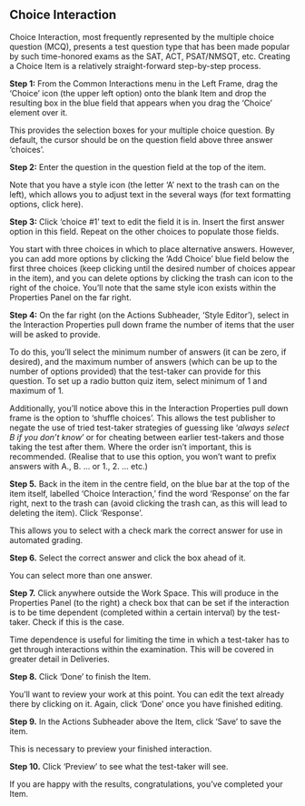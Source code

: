 ## Choice Interaction ##

Choice Interaction, most frequently represented by the multiple choice question (MCQ), presents a test question type that has been made popular by such time-honored exams as the SAT, ACT, PSAT/NMSQT, etc. Creating a Choice Item is a relatively straight-forward step-by-step process. 


**Step 1:** From the Common Interactions menu in the Left Frame, drag the ‘Choice’ icon (the upper left option) onto the blank Item and drop the resulting box in the blue field that appears when you drag the ‘Choice’ element over it.

This provides the selection boxes for your multiple choice question. By default, the cursor should be on the question field above three answer ‘choices’. 


**Step 2:** Enter the question in the question field at the top of the item.

Note that you have a style icon (the letter ‘A’ next to the trash can on the left), which allows you to adjust text in the several ways (for text formatting options, click here).


**Step 3:** Click ‘choice #1’ text to edit the field it is in. Insert the first answer option in this field. Repeat on the other choices to populate those fields.

You start with three choices in which to place alternative answers. However, you can add more options by clicking the ‘Add Choice’ blue field below the first three choices (keep clicking until the desired number of choices appear in the item), and you can delete options by clicking the trash can icon to the right of the choice. You’ll note that the same style icon exists within the Properties Panel on the far right.


**Step 4:** On the far right (on the Actions Subheader, ‘Style Editor’), select in the Interaction Properties pull down frame the number of items that the user will be asked to provide.

To do this, you’ll select the minimum number of answers (it can be zero, if desired), and the maximum number of answers (which can be up to the number of options provided) that the test-taker can provide for this question. To set up a radio button quiz item, select minimum of 1 and maximum of 1.

Additionally, you’ll notice above this in the Interaction Properties pull down frame is the option to ‘shuffle choices’. This allows the test publisher to negate the use of tried test-taker strategies of guessing like ‘*always select B if you don’t know*’ or for cheating between earlier test-takers and those taking the test after them. Where the order isn’t important, this is recommended. (Realise that to use this option, you won’t want to prefix answers with A., B. … or 1., 2. … etc.)


**Step 5.** Back in the item in the centre field, on the blue bar at the top of the item itself, labelled ‘Choice Interaction,’ find the word ‘Response’ on the far right, next to the trash can (avoid clicking the trash can, as this will lead to deleting the item). Click ‘Response’.

This allows you to select with a check mark the correct answer for use in automated grading.


**Step 6.** Select the correct answer and click the box ahead of it.

You can select more than one answer.


**Step 7.** Click anywhere outside the Work Space. This will produce in the Properties Panel (to the right) a check box that can be set if the interaction is to be time dependent (completed within a certain interval) by the test-taker. Check if this is the case.

Time dependence is useful for limiting the time in which a test-taker has to get through interactions within the examination. This will be covered in greater detail in Deliveries.


**Step 8.** Click ‘Done’ to finish the Item.

You’ll want to review your work at this point. You can edit the text already there by clicking on it. Again, click ‘Done’ once you have finished editing.


**Step 9.** In the Actions Subheader above the Item, click ‘Save’ to save the item.

This is necessary to preview your finished interaction.


**Step 10.** Click ‘Preview’ to see what the test-taker will see.

If you are happy with the results, congratulations, you’ve completed your Item.
